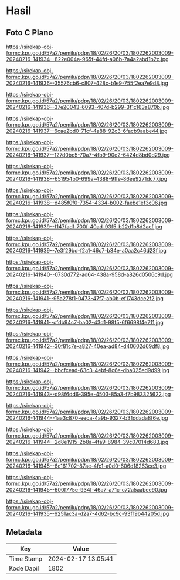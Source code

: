 # Hasil

## Foto C Plano

https://sirekap-obj-formc.kpu.go.id/57a2/pemilu/pdpr/18/02/26/20/03/1802262003009-20240216-141934--822e004a-965f-44fd-a06b-7a4a2abd1b2c.jpg

https://sirekap-obj-formc.kpu.go.id/57a2/pemilu/pdpr/18/02/26/20/03/1802262003009-20240216-141936--35576cb6-c807-428c-b1e9-755f2ea7e9d8.jpg

https://sirekap-obj-formc.kpu.go.id/57a2/pemilu/pdpr/18/02/26/20/03/1802262003009-20240216-141936--37e20043-6093-407d-b299-3f1c163a870b.jpg

https://sirekap-obj-formc.kpu.go.id/57a2/pemilu/pdpr/18/02/26/20/03/1802262003009-20240216-141937--6cae2bd0-71cf-4a88-92c3-6facb9aabe44.jpg

https://sirekap-obj-formc.kpu.go.id/57a2/pemilu/pdpr/18/02/26/20/03/1802262003009-20240216-141937--127d0bc5-70a7-4fb9-90e2-6424d8bd0d29.jpg

https://sirekap-obj-formc.kpu.go.id/57a2/pemilu/pdpr/18/02/26/20/03/1802262003009-20240216-141938--651954b0-699a-4388-9ffe-86ee9271dc77.jpg

https://sirekap-obj-formc.kpu.go.id/57a2/pemilu/pdpr/18/02/26/20/03/1802262003009-20240216-141938--d485f0f0-7354-4334-b002-faebe1ef3c06.jpg

https://sirekap-obj-formc.kpu.go.id/57a2/pemilu/pdpr/18/02/26/20/03/1802262003009-20240216-141939--f147fadf-700f-40ad-93f5-b22d1b8d2acf.jpg

https://sirekap-obj-formc.kpu.go.id/57a2/pemilu/pdpr/18/02/26/20/03/1802262003009-20240216-141939--7e3f29bd-f2a1-46c7-b34e-a0aa2c46d23f.jpg

https://sirekap-obj-formc.kpu.go.id/57a2/pemilu/pdpr/18/02/26/20/03/1802262003009-20240216-141940--0730d772-ad64-438a-958d-a826d0506c9d.jpg

https://sirekap-obj-formc.kpu.go.id/57a2/pemilu/pdpr/18/02/26/20/03/1802262003009-20240216-141941--95a278f1-0473-47f7-ab0b-ef1743dce2f2.jpg

https://sirekap-obj-formc.kpu.go.id/57a2/pemilu/pdpr/18/02/26/20/03/1802262003009-20240216-141941--cfdb94c7-ba02-43d1-98f5-6f6698f4e711.jpg

https://sirekap-obj-formc.kpu.go.id/57a2/pemilu/pdpr/18/02/26/20/03/1802262003009-20240216-141942--30f81c7e-a827-40ea-ad84-d40602d69df8.jpg

https://sirekap-obj-formc.kpu.go.id/57a2/pemilu/pdpr/18/02/26/20/03/1802262003009-20240216-141942--bbcfcead-63c3-4ebf-8c6e-dba025ed9d99.jpg

https://sirekap-obj-formc.kpu.go.id/57a2/pemilu/pdpr/18/02/26/20/03/1802262003009-20240216-141943--d98f6dd6-395e-4503-85a3-f7b983325622.jpg

https://sirekap-obj-formc.kpu.go.id/57a2/pemilu/pdpr/18/02/26/20/03/1802262003009-20240216-141944--1aa3c870-eeca-4a9b-9327-b31ddada8f6e.jpg

https://sirekap-obj-formc.kpu.go.id/57a2/pemilu/pdpr/18/02/26/20/03/1802262003009-20240216-141944--2d8e1915-2b8a-4fa9-8984-39c07014d683.jpg

https://sirekap-obj-formc.kpu.go.id/57a2/pemilu/pdpr/18/02/26/20/03/1802262003009-20240216-141945--6c161702-87ae-4fc1-a0d0-606d18263ce3.jpg

https://sirekap-obj-formc.kpu.go.id/57a2/pemilu/pdpr/18/02/26/20/03/1802262003009-20240216-141945--600f775e-934f-46a7-a71c-c72a5aabee90.jpg

https://sirekap-obj-formc.kpu.go.id/57a2/pemilu/pdpr/18/02/26/20/03/1802262003009-20240216-141935--6251ac3a-d2a7-4d62-bc9c-93f19b44205d.jpg


## Metadata

| Key        | Value               |
| ---------- | ------------------- |
| Time Stamp | 2024-02-17 13:05:41 |
| Kode Dapil | 1802                |




